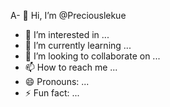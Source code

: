 A- 👋 Hi, I’m @Preciouslekue
- 👀 I’m interested in ...
- 🌱 I’m currently learning ...
- 💞️ I’m looking to collaborate on ...
- 📫 How to reach me ...
- 😄 Pronouns: ...
- ⚡ Fun fact: ...

<!---
Preciouslekue/Preciouslekue is a ✨ special ✨ repository because its `README.md` (this file) appears on your GitHub profile.
You can click the Preview link to take a look at your changes.
--->
